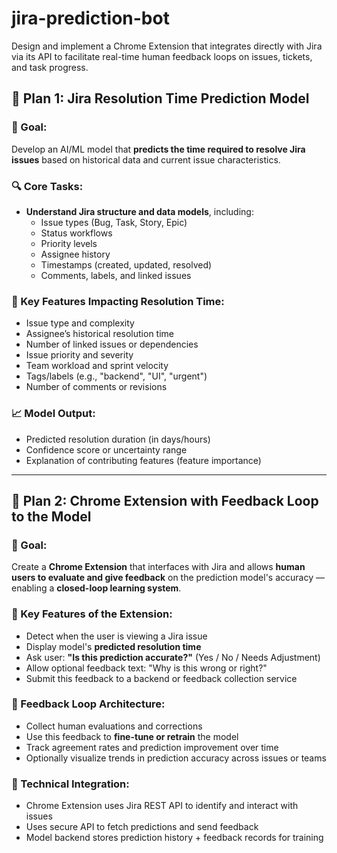 # jira-prediction-bot
Design and implement a Chrome Extension that integrates directly with Jira via its API to facilitate real-time human feedback loops on issues, tickets, and task progress.


## 🔹 Plan 1: Jira Resolution Time Prediction Model

### 🎯 Goal:
Develop an AI/ML model that **predicts the time required to resolve Jira issues** based on historical data and current issue characteristics.

### 🔍 Core Tasks:
- **Understand Jira structure and data models**, including:
  - Issue types (Bug, Task, Story, Epic)
  - Status workflows
  - Priority levels
  - Assignee history
  - Timestamps (created, updated, resolved)
  - Comments, labels, and linked issues

### 🧠 Key Features Impacting Resolution Time:
- Issue type and complexity
- Assignee’s historical resolution time
- Number of linked issues or dependencies
- Issue priority and severity
- Team workload and sprint velocity
- Tags/labels (e.g., "backend", "UI", "urgent")
- Number of comments or revisions

### 📈 Model Output:
- Predicted resolution duration (in days/hours)
- Confidence score or uncertainty range
- Explanation of contributing features (feature importance)

---

## 🔹 Plan 2: Chrome Extension with Feedback Loop to the Model

### 🎯 Goal:
Create a **Chrome Extension** that interfaces with Jira and allows **human users to evaluate and give feedback** on the prediction model's accuracy — enabling a **closed-loop learning system**.

### 🧩 Key Features of the Extension:
- Detect when the user is viewing a Jira issue
- Display model's **predicted resolution time**
- Ask user: **"Is this prediction accurate?"** (Yes / No / Needs Adjustment)
- Allow optional feedback text: "Why is this wrong or right?"
- Submit this feedback to a backend or feedback collection service

### 🔄 Feedback Loop Architecture:
- Collect human evaluations and corrections
- Use this feedback to **fine-tune or retrain** the model
- Track agreement rates and prediction improvement over time
- Optionally visualize trends in prediction accuracy across issues or teams

### 🔐 Technical Integration:
- Chrome Extension uses Jira REST API to identify and interact with issues
- Uses secure API to fetch predictions and send feedback
- Model backend stores prediction history + feedback records for training
